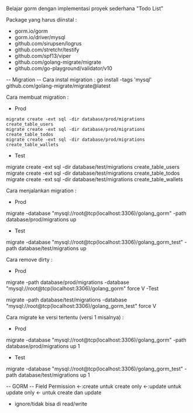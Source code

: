 Belajar gorm dengan implementasi proyek sederhana "Todo List"

Package yang harus diinstal :
- gorm.io/gorm
- gorm.io/driver/mysql
- github.com/sirupsen/logrus
- github.com/stretchr/testify
- github.com/spf13/viper
- github.com/golang-migrate/migrate
- github.com/go-playground/validator/v10

-- Migration --
Cara instal migration : go install -tags 'mysql' github.com/golang-migrate/migrate@latest

Cara membuat migration : 
- Prod
```  
migrate create -ext sql -dir database/prod/migrations create_table_users
migrate create -ext sql -dir database/prod/migrations create_table_todos
migrate create -ext sql -dir database/prod/migrations create_table_wallets
```

- Test
  
migrate create -ext sql -dir database/test/migrations create_table_users
migrate create -ext sql -dir database/test/migrations create_table_todos
migrate create -ext sql -dir database/test/migrations create_table_wallets

Cara menjalankan migration :
- Prod
  
migrate -database "mysql://root@tcp(localhost:3306)/golang_gorm" -path database/prod/migrations up 
- Test
  
 migrate -database "mysql://root@tcp(localhost:3306)/golang_gorm_test" -path database/test/migrations up

Cara remove dirty : 
- Prod
  
migrate -path database/prod/migrations -database "mysql://root@tcp(localhost:3306)/golang_gorm" force V
-Test

migrate -path database/test/migrations -database "mysql://root@tcp(localhost:3306)/golang_gorm_test" force V

Cara migrate ke versi tertentu (versi 1 misalnya) : 
- Prod
  
migrate -database "mysql://root@tcp(localhost:3306)/golang_gorm" -path database/prod/migrations up 1
- Test
  
migrate -database "mysql://root@tcp(localhost:3306)/golang_gorm_test" -path database/test/migrations up 1

-- GORM --
Field Permission
<-:create untuk create only
<-:update untuk update only
<- untuk create dan update
- ignore/tidak bisa di read/write
